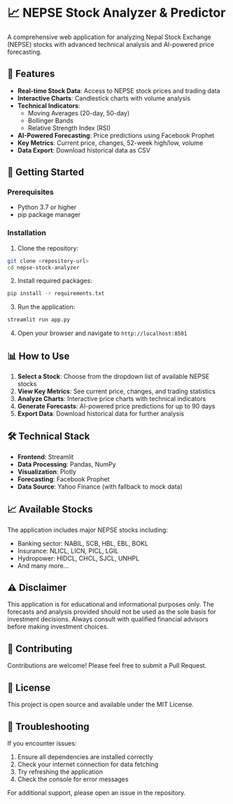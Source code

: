 # 📈 NEPSE Stock Analyzer & Predictor

A comprehensive web application for analyzing Nepal Stock Exchange (NEPSE) stocks with advanced technical analysis and AI-powered price forecasting.

## 🌟 Features

- **Real-time Stock Data**: Access to NEPSE stock prices and trading data
- **Interactive Charts**: Candlestick charts with volume analysis
- **Technical Indicators**: 
  - Moving Averages (20-day, 50-day)
  - Bollinger Bands
  - Relative Strength Index (RSI)
- **AI-Powered Forecasting**: Price predictions using Facebook Prophet
- **Key Metrics**: Current price, changes, 52-week high/low, volume
- **Data Export**: Download historical data as CSV

## 🚀 Getting Started

### Prerequisites

- Python 3.7 or higher
- pip package manager

### Installation

1. Clone the repository:
```bash
git clone <repository-url>
cd nepse-stock-analyzer
```

2. Install required packages:
```bash
pip install -r requirements.txt
```

3. Run the application:
```bash
streamlit run app.py
```

4. Open your browser and navigate to `http://localhost:8501`

## 📊 How to Use

1. **Select a Stock**: Choose from the dropdown list of available NEPSE stocks
2. **View Key Metrics**: See current price, changes, and trading statistics
3. **Analyze Charts**: Interactive price charts with technical indicators
4. **Generate Forecasts**: AI-powered price predictions for up to 90 days
5. **Export Data**: Download historical data for further analysis

## 🛠️ Technical Stack

- **Frontend**: Streamlit
- **Data Processing**: Pandas, NumPy
- **Visualization**: Plotly
- **Forecasting**: Facebook Prophet
- **Data Source**: Yahoo Finance (with fallback to mock data)

## 📈 Available Stocks

The application includes major NEPSE stocks including:
- Banking sector: NABIL, SCB, HBL, EBL, BOKL
- Insurance: NLICL, LICN, PICL, LGIL
- Hydropower: HIDCL, CHCL, SJCL, UNHPL
- And many more...

## ⚠️ Disclaimer

This application is for educational and informational purposes only. The forecasts and analysis provided should not be used as the sole basis for investment decisions. Always consult with qualified financial advisors before making investment choices.

## 🤝 Contributing

Contributions are welcome! Please feel free to submit a Pull Request.

## 📄 License

This project is open source and available under the MIT License.

## 🔧 Troubleshooting

If you encounter issues:

1. Ensure all dependencies are installed correctly
2. Check your internet connection for data fetching
3. Try refreshing the application
4. Check the console for error messages

For additional support, please open an issue in the repository.